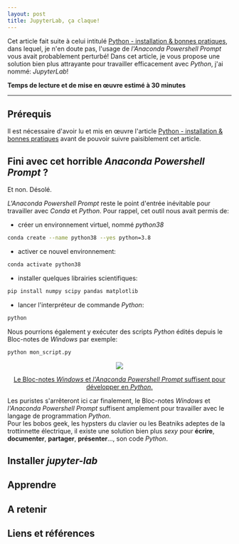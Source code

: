 ```yaml
---
layout: post
title: JupyterLab, ça claque!
---
```


Cet article fait suite à celui intitulé [Python - installation & bonnes pratiques](https://clementroussel.github.io/clementroussel/2022/10/26/Python-installations-et-bonnes-pratiques.html), dans lequel, je n'en doute pas, l'usage de *l'Anaconda Powershell Prompt* vous avait probablement perturbé! Dans cet article, je vous propose une solution bien plus attrayante pour travailler efficacement avec *Python*, j'ai nommé: *JupyterLab*!

**Temps de lecture et de mise en œuvre estimé à 30 minutes**

---

## Prérequis

Il est nécessaire d'avoir lu et mis en œuvre l'article [Python - installation & bonnes pratiques](https://clementroussel.github.io/clementroussel/2022/10/26/Python-installations-et-bonnes-pratiques.html) avant de pouvoir suivre paisiblement cet article.

## Fini avec cet horrible *Anaconda Powershell Prompt* ?

Et non. Désolé.  

*L'Anaconda Powershell Prompt* reste le point d'entrée inévitable pour travailler avec *Conda* et *Python*. Pour rappel, cet outil nous avait permis de:

- créer un environnement virtuel, nommé *python38*
```bash
conda create --name python38 --yes python=3.8
```

- activer ce nouvel environnement:
```bash
conda activate python38
```

- installer quelques librairies scientifiques:
```bash
pip install numpy scipy pandas matplotlib
```

- lancer l'interpréteur de commande *Python*:
```bash
python
```

Nous pourrions également y exécuter des scripts *Python* édités depuis le Bloc-notes de *Windows* par exemple:
```bash
python mon_script.py
```

<div align="center">
    <img src="{{site.baseurl}}/assets/images/bonjour_le_monde.png">
    <p><u>Le Bloc-notes <i>Windows</i> et <i>l'Anaconda Powershell Prompt</i> suffisent pour développer en <i>Python</i>.</u></p>
</div>

Les puristes s'arrêteront ici car finalement, le Bloc-notes *Windows* et *l'Anaconda Powershell Prompt* suffisent amplement pour travailler avec le langage de programmation *Python*.  
Pour les bobos geek, les hypsters du clavier ou les Beatniks adeptes de la trottinnette électrique, il existe une solution bien plus *sexy* pour **écrire**, **documenter**, **partager**, **présenter**..., son code *Python*.

## Installer *jupyter-lab*

## Apprendre

## A retenir

## Liens et références